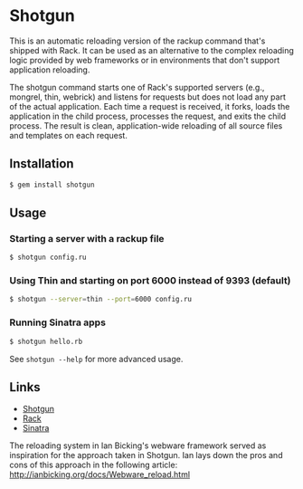 # Shotgun

This is an automatic reloading version of the rackup command that's shipped with
Rack. It can be used as an alternative to the complex reloading logic provided
by web frameworks or in environments that don't support application reloading.

The shotgun command starts one of Rack's supported servers (e.g., mongrel, thin,
webrick) and listens for requests but does not load any part of the actual
application. Each time a request is received, it forks, loads the application in
the child process, processes the request, and exits the child process. The
result is clean, application-wide reloading of all source files and templates on
each request.

## Installation

```bash
$ gem install shotgun
```

## Usage

### Starting a server with a rackup file

```bash
$ shotgun config.ru
```

### Using Thin and starting on port 6000 instead of 9393 (default)

```bash
$ shotgun --server=thin --port=6000 config.ru
```

### Running Sinatra apps

```bash
$ shotgun hello.rb
```

See `shotgun --help` for more advanced usage.

## Links

* [Shotgun](http://github.com/rtomayko/shotgun)
* [Rack](http://rack.rubyforge.org/)
* [Sinatra](http://www.sinatrarb.com/)

The reloading system in Ian Bicking's webware framework served as inspiration
for the approach taken in Shotgun. Ian lays down the pros and cons of this
approach in the following article: http://ianbicking.org/docs/Webware_reload.html